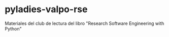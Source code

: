 # pyladies-valpo-rse
Materiales del club de lectura del libro "Research Software Engineering with Python"
